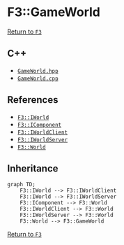 # F3::GameWorld

[Return to `F3`](/docs/F3.md)

## C++

- [`GameWorld.hpp`](/c++/include/GameWorld.hpp)
- [`GameWorld.cpp`](/c++/source/GameWorld.cpp)

## References

- [`F3::IWorld`](/docs/F3/IWorld.md)
- [`F3::IComponent`](/docs/F3/IComponent.md)
- [`F3::IWorldClient`](/docs/F3/IWorldClient.md)
- [`F3::IWorldServer`](/docs/F3/IWorldServer.md)
- [`F3::World`](/docs/F3/World.md)

## Inheritance

```mermaid
graph TD;
    F3::IWorld --> F3::IWorldClient
    F3::IWorld --> F3::IWorldServer
    F3::IComponent --> F3::World
    F3::IWorldClient --> F3::World
    F3::IWorldServer --> F3::World
    F3::World --> F3::GameWorld
```

[Return to `F3`](/docs/F3.md)